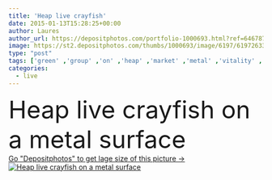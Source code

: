 ```yaml
---
title: 'Heap live crayfish'
date: 2015-01-13T15:28:25+00:00
author: Laures
author_url: https://depositphotos.com/portfolio-1000693.html?ref=64678756
image: https://st2.depositphotos.com/thumbs/1000693/image/6197/61972633/api_thumb_450.jpg?forcejpeg=true
type: "post"
tags: ['green' ,'group' ,'on' ,'heap' ,'market' ,'metal' ,'vitality' ,'nature' ,'water' ,'life' ,'raw' ,'food' ,'freshness' ,'animals' ,'wildlife' ,'river' ,'gourmet' ,'seafood' ,'freshwater' ,'live' ,'surface' ,'wild' ,'shell' ,'pets' ,'lake' ,'invertebrate' ,'shellfish' ,'claws' ,'arthropod' ,'Lobster' ,'crayfish' ,'crustacean' ,'astacus' ]
categories: 
  - live
---
```

<div aling="center">
            <font size="60"> Heap live crayfish on a metal surface</font>   
</div>
<div>
    <a href='https://depositphotos.com/61972633/stock-photo-heap-live-crayfish.html?ref=64678756' target=_blank > Go "Depositphotos" to get lage size of this picture ->
        <img href='https://depositphotos.com/61972633/stock-photo-heap-live-crayfish.html?ref=64678756' src='https://st2.depositphotos.com/1000693/6197/i/950/depositphotos_61972633-stock-photo-heap-live-crayfish.jpg?forcejpeg=true' alt='Heap live crayfish on a metal surface' >
    </a>
</div>
